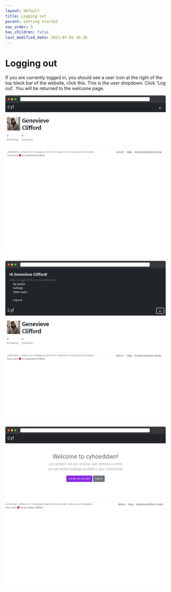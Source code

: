 ```yaml
---
layout: default
title: Logging out
parent: Getting Started
nav_order: 3
has_children: false
last_modified_date: 2021-07-03 16:38
---
```


# Logging out

If you are currently logged in, you should see a user icon at the right of the top black bar of the website, click this. This is the user dropdown. Click 'Log out'. You will be returned to the welcome page.

![](/assets/img/user_page.png)

![](/assets/img/drop_down.png)

![](/assets/img/index_page.png)